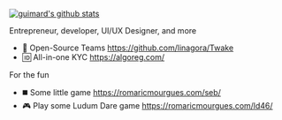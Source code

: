 [![guimard's github stats](https://github-readme-stats.vercel.app/api?username=romaricmourgues)](https://github.com/anuraghazra/github-readme-stats)

Entrepreneur, developer, UI/UX Designer, and more
- 💬 Open-Source Teams https://github.com/linagora/Twake
- 🆔 All-in-one KYC https://algoreg.com/

For the fun
- ◼️ Some little game https://romaricmourgues.com/seb/
- 🎮 Play some Ludum Dare game https://romaricmourgues.com/ld46/
